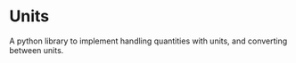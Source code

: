 Units
==========

A python library to implement handling quantities with units, and converting between units.